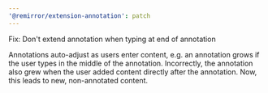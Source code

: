 ```yaml
---
'@remirror/extension-annotation': patch
---
```


Fix: Don't extend annotation when typing at end of annotation

Annotations auto-adjust as users enter content, e.g. an annotation grows if the user types in the middle of the annotation. Incorrectly, the annotation also grew when the user added content directly after the annotation. Now, this leads to new, non-annotated content.
